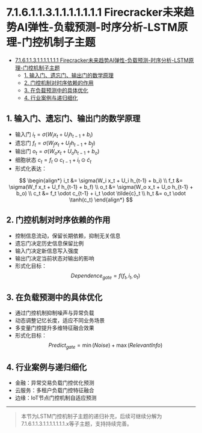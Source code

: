 # 7.1.6.1.1.3.1.1.1.1.1.1.1 Firecracker未来趋势AI弹性-负载预测-时序分析-LSTM原理-门控机制子主题


<!-- TOC START -->

- [7.1.6.1.1.3.1.1.1.1.1.1.1 Firecracker未来趋势AI弹性-负载预测-时序分析-LSTM原理-门控机制子主题](#7161131111111-firecracker未来趋势ai弹性-负载预测-时序分析-lstm原理-门控机制子主题)
  - [1. 输入门、遗忘门、输出门的数学原理](#1-输入门遗忘门输出门的数学原理)
  - [2. 门控机制对时序依赖的作用](#2-门控机制对时序依赖的作用)
  - [3. 在负载预测中的具体优化](#3-在负载预测中的具体优化)
  - [4. 行业案例与递归细化](#4-行业案例与递归细化)

<!-- TOC END -->

## 1. 输入门、遗忘门、输出门的数学原理

- 输入门 $i_t = \sigma(W_i x_t + U_i h_{t-1} + b_i)$
- 遗忘门 $f_t = \sigma(W_f x_t + U_f h_{t-1} + b_f)$
- 输出门 $o_t = \sigma(W_o x_t + U_o h_{t-1} + b_o)$
- 细胞状态 $c_t = f_t \odot c_{t-1} + i_t \odot \tilde{c}_t$
- 形式化表达：

$$
\begin{align*}
i_t &= \sigma(W_i x_t + U_i h_{t-1} + b_i) \\
f_t &= \sigma(W_f x_t + U_f h_{t-1} + b_f) \\
o_t &= \sigma(W_o x_t + U_o h_{t-1} + b_o) \\
c_t &= f_t \odot c_{t-1} + i_t \odot \tilde{c}_t \\
h_t &= o_t \odot \tanh(c_t)
\end{align*}
$$

## 2. 门控机制对时序依赖的作用

- 控制信息流动，保留长期依赖，抑制无关信息
- 遗忘门决定历史信息保留比例
- 输入门决定新信息写入强度
- 输出门决定当前状态对输出的影响
- 形式化目标：
$$Dependence_{gate} = f(f_t, i_t, o_t)$$

## 3. 在负载预测中的具体优化

- 通过门控机制抑制噪声与异常负载
- 动态调整记忆长度，适应不同业务场景
- 多变量门控提升多维特征融合效果
- 形式化目标：
$$Predict_{gate} = \min (Noise) + \max (RelevantInfo)$$

## 4. 行业案例与递归细化

- 金融：异常交易负载门控优化预测
- 云服务：多租户负载门控特征融合
- 边缘：IoT节点门控机制自适应预测

---
> 本节为LSTM门控机制子主题的递归补充，后续可继续分解为7.1.6.1.1.3.1.1.1.1.1.1.1.x等子主题，支持持续完善。
